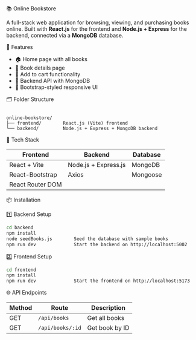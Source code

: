 
 📚 Online Bookstore

A full-stack web application for browsing, viewing, and purchasing books online. Built with **React.js** for the frontend and **Node.js + Express** for the backend, connected via a **MongoDB** database.



 🚀 Features

- 🏠 Home page with all books
- 📖 Book details page
- 🛒 Add to cart functionality
- 💾 Backend API with MongoDB
- 🎨 Bootstrap-styled responsive UI



 🗂 Folder Structure

```

online-bookstore/
├── frontend/        React.js (Vite) frontend
└── backend/         Node.js + Express + MongoDB backend

````



 🔧 Tech Stack

| Frontend           | Backend                  | Database |
|--------------------|---------------------------|----------|
| React + Vite       | Node.js + Express.js      | MongoDB  |
| React-Bootstrap    | Axios                     | Mongoose |
| React Router DOM   |                           |          |


 📦 Installation

 1️⃣ Backend Setup

```bash
cd backend
npm install
node seedBooks.js        Seed the database with sample books
npm run dev              Start the backend on http://localhost:5002
````

 2️⃣ Frontend Setup

```bash
cd frontend
npm install
npm run dev              Start the frontend on http://localhost:5173
```


 🌐 API Endpoints

| Method | Route            | Description    |
| ------ | ---------------- | -------------- |
| GET    | `/api/books`     | Get all books  |
| GET    | `/api/books/:id` | Get book by ID |








